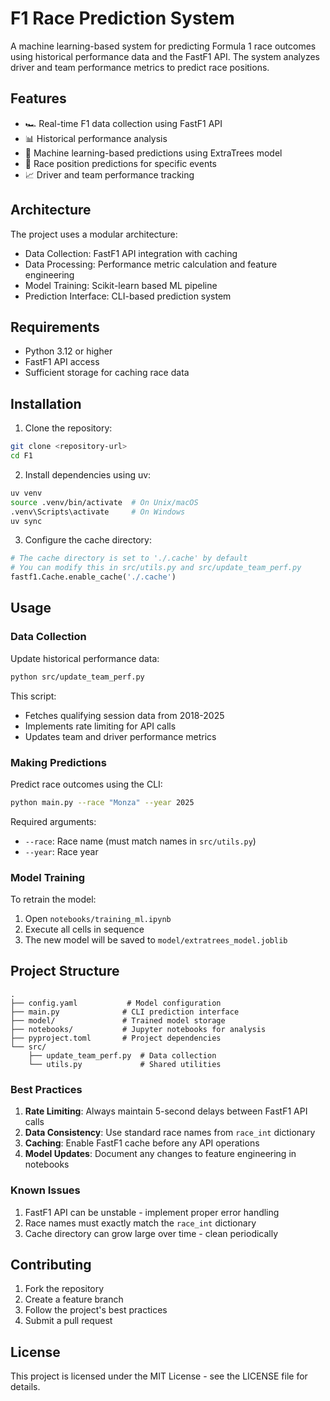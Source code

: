 # F1 Race Prediction System

A machine learning-based system for predicting Formula 1 race outcomes using historical performance data and the FastF1 API. The system analyzes driver and team performance metrics to predict race positions.

## Features

- 🏎 Real-time F1 data collection using FastF1 API
- 📊 Historical performance analysis
- 🤖 Machine learning-based predictions using ExtraTrees model
- 🎯 Race position predictions for specific events
- 📈 Driver and team performance tracking

## Architecture

The project uses a modular architecture:
- Data Collection: FastF1 API integration with caching
- Data Processing: Performance metric calculation and feature engineering
- Model Training: Scikit-learn based ML pipeline
- Prediction Interface: CLI-based prediction system

## Requirements

- Python 3.12 or higher
- FastF1 API access
- Sufficient storage for caching race data

## Installation

1. Clone the repository:
```bash
git clone <repository-url>
cd F1
```

2. Install dependencies using uv:
```bash
uv venv
source .venv/bin/activate  # On Unix/macOS
.venv\Scripts\activate     # On Windows
uv sync
```

3. Configure the cache directory:
```python
# The cache directory is set to './.cache' by default
# You can modify this in src/utils.py and src/update_team_perf.py
fastf1.Cache.enable_cache('./.cache')
```

## Usage

### Data Collection

Update historical performance data:
```bash
python src/update_team_perf.py
```
This script:
- Fetches qualifying session data from 2018-2025
- Implements rate limiting for API calls
- Updates team and driver performance metrics

### Making Predictions

Predict race outcomes using the CLI:
```bash
python main.py --race "Monza" --year 2025
```

Required arguments:
- `--race`: Race name (must match names in `src/utils.py`)
- `--year`: Race year

### Model Training

To retrain the model:
1. Open `notebooks/training_ml.ipynb`
2. Execute all cells in sequence
3. The new model will be saved to `model/extratrees_model.joblib`

## Project Structure

```
.
├── config.yaml           # Model configuration
├── main.py              # CLI prediction interface
├── model/               # Trained model storage
├── notebooks/           # Jupyter notebooks for analysis
├── pyproject.toml       # Project dependencies
└── src/
    ├── update_team_perf.py  # Data collection
    └── utils.py             # Shared utilities
```

### Best Practices

1. **Rate Limiting**: Always maintain 5-second delays between FastF1 API calls
2. **Data Consistency**: Use standard race names from `race_int` dictionary
3. **Caching**: Enable FastF1 cache before any API operations
4. **Model Updates**: Document any changes to feature engineering in notebooks

### Known Issues

1. FastF1 API can be unstable - implement proper error handling
2. Race names must exactly match the `race_int` dictionary
3. Cache directory can grow large over time - clean periodically

## Contributing

1. Fork the repository
2. Create a feature branch
3. Follow the project's best practices
4. Submit a pull request

## License

This project is licensed under the MIT License - see the LICENSE file for details.
